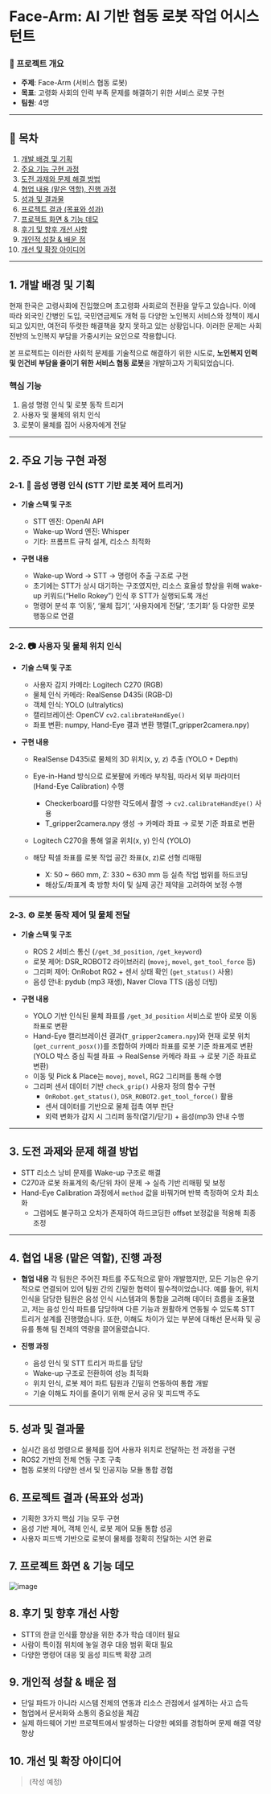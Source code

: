 # Face-Arm: AI 기반 협동 로봇 작업 어시스턴트

### 📅 프로젝트 개요

* **주제**: Face-Arm (서비스 협동 로봇)
* **목표**: 고령화 사회의 인력 부족 문제를 해결하기 위한 서비스 로봇 구현
* **팀원**: 4명

---

## 📌 목차

1. [개발 배경 및 기획](#1-개발-배경-및-기획)  
2. [주요 기능 구현 과정](#2-주요-기능-구현-과정)  
3. [도전 과제와 문제 해결 방법](#3-도전-과제와-문제-해결-방법)  
4. [협업 내용 (맡은 역할), 진행 과정](#4-협업-내용-맡은-역할-진행-과정)  
5. [성과 및 결과물](#5-성과-및-결과물)  
6. [프로젝트 결과 (목표와 성과)](#6-프로젝트-결과-목표와-성과)  
7. [프로젝트 화면 & 기능 데모](#7-프로젝트-화면--기능-데모)  
8. [후기 및 향후 개선 사항](#8-후기-및-향후-개선-사항)  
9. [개인적 성찰 & 배운 점](#9-개인적-성찰--배운-점)  
10. [개선 및 확장 아이디어](#10-개선-및-확장-아이디어)

---

## 1. 개발 배경 및 기획

현재 한국은 고령사회에 진입했으며 초고령화 사회로의 전환을 앞두고 있습니다. 이에 따라 외국인 간병인 도입, 국민연금제도 개혁 등 다양한 노인복지 서비스와 정책이 제시되고 있지만, 여전히 뚜렷한 해결책을 찾지 못하고 있는 상황입니다. 이러한 문제는 사회 전반의 노인복지 부담을 가중시키는 요인으로 작용합니다.

본 프로젝트는 이러한 사회적 문제를 기술적으로 해결하기 위한 시도로, **노인복지 인력 및 인건비 부담을 줄이기 위한 서비스 협동 로봇**을 개발하고자 기획되었습니다.

### 핵심 기능

1. 음성 명령 인식 및 로봇 동작 트리거
2. 사용자 및 물체의 위치 인식
3. 로봇이 물체를 집어 사용자에게 전달

---

## 2. 주요 기능 구현 과정

### 2-1. 🎤 음성 명령 인식 (STT 기반 로봇 제어 트리거)

* **기술 스택 및 구조**

  * STT 엔진: OpenAI API
  * Wake-up Word 엔진: Whisper
  * 기타: 프롬프트 규칙 설계, 리소스 최적화

* **구현 내용**

  * Wake-up Word → STT → 명령어 추출 구조로 구현
  * 초기에는 STT가 상시 대기하는 구조였지만, 리소스 효율성 향상을 위해 wake-up 키워드(“Hello Rokey”) 인식 후 STT가 실행되도록 개선
  * 명령어 분석 후 ‘이동’, ‘물체 집기’, ‘사용자에게 전달’, ‘초기화’ 등 다양한 로봇 행동으로 연결

---

### 2-2. 📷 사용자 및 물체 위치 인식

* **기술 스택 및 구조**

  * 사용자 감지 카메라: Logitech C270 (RGB)
  * 물체 인식 카메라: RealSense D435i (RGB-D)
  * 객체 인식: YOLO (ultralytics)
  * 캘리브레이션: OpenCV `cv2.calibrateHandEye()`
  * 좌표 변환: numpy, Hand-Eye 결과 변환 행렬(T_gripper2camera.npy)

* **구현 내용**

  * RealSense D435i로 물체의 3D 위치(x, y, z) 추출 (YOLO + Depth)
  * Eye-in-Hand 방식으로 로봇팔에 카메라 부착됨, 따라서 외부 파라미터(Hand-Eye Calibration) 수행

    * Checkerboard를 다양한 각도에서 촬영 → `cv2.calibrateHandEye()` 사용  
    * T_gripper2camera.npy 생성 → 카메라 좌표 → 로봇 기준 좌표로 변환  
  * Logitech C270을 통해 얼굴 위치(x, y) 인식 (YOLO) 
  * 해당 픽셀 좌표를 로봇 작업 공간 좌표(x, z)로 선형 리매핑 

    * X: 50 ~ 660 mm, Z: 330 ~ 630 mm 등 실측 작업 범위를 하드코딩
    * 해상도/좌표계 축 방향 차이 및 실제 공간 제약을 고려하여 보정 수행

---

### 2-3. ⚙️ 로봇 동작 제어 및 물체 전달

* **기술 스택 및 구조**

  * ROS 2 서비스 통신 (`/get_3d_position`, `/get_keyword`)
  * 로봇 제어: DSR_ROBOT2 라이브러리 (`movej`, `movel`, `get_tool_force` 등)
  * 그리퍼 제어: OnRobot RG2 + 센서 상태 확인 (`get_status()` 사용)
  * 음성 안내: pydub (mp3 재생), Naver Clova TTS (음성 더빙)

* **구현 내용**

  * YOLO 기반 인식된 물체 좌표를 `/get_3d_position` 서비스로 받아 로봇 이동 좌표로 변환
  * Hand-Eye 캘리브레이션 결과(`T_gripper2camera.npy`)와 현재 로봇 위치(`get_current_posx()`)를 조합하여 카메라 좌표를 로봇 기준 좌표계로 변환<br>
  (YOLO 박스 중심 픽셀 좌표 → RealSense 카메라 좌표 → 로봇 기준 좌표로 변환)
  * 이동 및 Pick & Place는 `movej`, `movel`, RG2 그리퍼를 통해 수행
  * 그리퍼 센서 데이터 기반 `check_grip()` 사용자 정의 함수 구현
    * `OnRobot.get_status()`, `DSR_ROBOT2.get_tool_force()` 활용 
    * 센서 데이터를 기반으로 물체 접촉 여부 판단
    * 외력 변화가 감지 시 그리퍼 동작(열기/닫기) + 음성(mp3) 안내 수행

---

## 3. 도전 과제와 문제 해결 방법

  * STT 리소스 낭비 문제를 Wake-up 구조로 해결
  * C270과 로봇 좌표계의 축/단위 차이 문제 → 실측 기반 리매핑 및 보정
  * Hand-Eye Calibration 과정에서 `method` 값을 바꿔가며 반복 측정하여 오차 최소화
    * 그럼에도 불구하고 오차가 존재하여 하드코딩한 offset 보정값을 적용해 최종 조정

---

## 4. 협업 내용 (맡은 역할), 진행 과정
* **협업 내용**
각 팀원은 주어진 파트를 주도적으로 맡아 개발했지만, 모든 기능은 유기적으로 연결되어 있어 팀원 간의 긴밀한 협력이 필수적이었습니다. 예를 들어, 위치 인식을 담당한 팀원은 음성 인식 시스템과의 통합을 고려해 데이터 흐름을 조율했고, 저는 음성 인식 파트를 담당하며 다른 기능과 원활하게 연동될 수 있도록 STT 트리거 설계를 진행했습니다. 또한, 이해도 차이가 있는 부분에 대해선 문서화 및 공유를 통해 팀 전체의 역량을 끌어올렸습니다.

* **진행 과정**
  * 음성 인식 및 STT 트리거 파트를 담당
  * Wake-up 구조로 전환하여 성능 최적화
  * 위치 인식, 로봇 제어 파트 팀원과 긴밀히 연동하여 통합 개발
  * 기술 이해도 차이를 줄이기 위해 문서 공유 및 피드백 주도

---

## 5. 성과 및 결과물

  * 실시간 음성 명령으로 물체를 집어 사용자 위치로 전달하는 전 과정을 구현
  * ROS2 기반의 전체 연동 구조 구축
  * 협동 로봇의 다양한 센서 및 인공지능 모듈 통합 경험

## 6. 프로젝트 결과 (목표와 성과)

  * 기획한 3가지 핵심 기능 모두 구현
  * 음성 기반 제어, 객체 인식, 로봇 제어 모듈 통합 성공
  * 사용자 피드백 기반으로 로봇이 물체를 정확히 전달하는 시연 완료

## 7. 프로젝트 화면 & 기능 데모

![image](https://github.com/user-attachments/assets/2b0b3f95-ca7c-4aef-9a30-81f8efa3dd3e)

## 8. 후기 및 향후 개선 사항

  * STT의 한글 인식률 향상을 위한 추가 학습 데이터 필요
  * 사람이 특이점 위치에 놓일 경우 대응 범위 확대 필요
  * 다양한 명령어 대응 및 음성 피드백 확장 고려

## 9. 개인적 성찰 & 배운 점

  * 단일 파트가 아니라 시스템 전체의 연동과 리소스 관점에서 설계하는 사고 습득
  * 협업에서 문서화와 소통의 중요성을 체감
  * 실제 하드웨어 기반 프로젝트에서 발생하는 다양한 예외를 경험하며 문제 해결 역량 향상

## 10. 개선 및 확장 아이디어

> (작성 예정)

